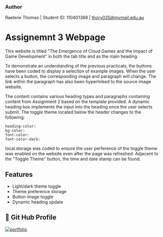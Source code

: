 
### Author

Raelene Thomas | Student ID: 110401388 | thory035@mymail.edu.au


# Assignemnt 3 Webpage

This website is titled "The Emergence of Cloud Games and the Impact of Game Development" in both the tab title and as the main heading.

To demonstrate an understanding of the previous practicals, the buttons have been coded to display a seleciton of example images. When the user selects a button, the corresponding image and paragraph will change. The link within the paragraph has also been hyperlinked to the source image website.

The content contains various heading types and paragraphs containing content from Assignment 2 based on the template provided. A dynamic heading box implements the input into the heading once the user selects submit. The toggle theme located below the header changes to the following:

```
heading-color: 
bg-color:
font-color:
font-color-dark: 
```
local.storage was coded to ensure the user perference of the toggle theme was enabled on the website even after the page was refreshed. Adjacent to the "Toggle Theme" button, the time and date stamp can be found. 


## Features

- Light/dark theme toggle
- Theme preference storage
- Button image toggle
- Dynamic heading update



## 🔗 Git Hub Profile
[![portfolio](https://img.shields.io/badge/my_portfolio-000?style=for-the-badge&logo=ko-fi&logoColor=white)](https://github.com/thory035)

